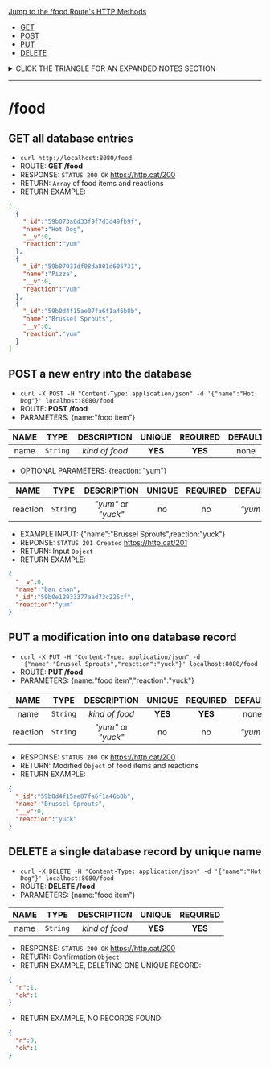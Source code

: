 [Jump to the /food Route's HTTP Methods](#food)
- [GET](##GET)
- [POST](##POST)
- [PUT](##PUT)
- [DELETE](##DELETE)

<details><summary>CLICK THE TRIANGLE FOR AN EXPANDED NOTES SECTION</summary><p>

# AWESOME DOCUMENTATION AND TESTING FOR AN AMAZING C.R.U.D. API & SERVER
## REST API v1 OVERVIEW
> a simple RESTful API for a database with collections of your choosing.

## NOTES:

| ACRONYM | EXPANSION |
|:--- |:---:|
| **C.R.U.D.** | Create Read Update Destroy |
| **RE.S.T.** | REpresentational State Transfer |
| **A.P.I.** | Application Programming Interface |

1. Starting with the basic Food database example which Ben demonstrated in his [lecture](https://youtu.be/otSW2ZpBa2U).
2. Added a "reaction" field...

### TESTING
> at least one test written for each route. DONE √

> Write your tests BEFORE you write the actual routes. OKAY √

1. Babel & ESLinter AirBnB is ACTIVE
2. NOTE: mongoose
  - Some adjustments per deprecation warnings.
  - set up for `npm run watch` and NYAN CAT!
  - not sure if this will cause problems for future test scenarios where db needs to be persistent?
  - per: https://groups.google.com/forum/?fromgroups=#!topic/mongoose-orm/PXTjqqpaDFk
  ```js
  mongoose.models = {};
  mongoose.modelSchemas = {};
  ```

  - also configured for mongoose vs. Promises per http://mongoosejs.com/docs/promises.html
  ```js
  mongoose.Promise = global.Promise;
  ```

  - and `{ useMongoClient: true }` per: See http://mongoosejs.com/docs/connections.html#use-mongo-client
  ```js
  mongoose.connect('mongodb://localhost/food', { useMongoClient: true }, (err) => {...});
  ```
  &
  ```js
  mongoose.connect('mongodb://localhost/test', { useMongoClient: true }, (err) => {...});
  ```

3. mocha, chai ~sinon~
  - http://chaijs.com/plugins/chai-http/
4. TBD: configure with jest?

> need to have tests for your routes and for your models. - DONE √

### SCHEMA
> models should have some methods/statics that are tested. - DONE √

http://mongoosejs.com/docs/guide.html#methods
http://sinonjs.org/releases/v3.2.1/stubs/

### ROUTES
> routes that use the following HTTP verbs: GET, PUT, POST, and DELETE. - DONE √

HTTP METHODS: https://www.w3.org/Protocols/rfc2616/rfc2616-sec9.html

### TODO:
1. Input exception handling
2. GET single DB entry by name
3. params and query routes
4. PUT modification in all records?

</p></details>

***
# /food

## GET all database entries
- `curl http://localhost:8080/food`
- ROUTE: **GET /food**
- RESPONSE: `STATUS 200 OK` https://http.cat/200
- RETURN: `Array` of food items and reactions
- RETURN EXAMPLE:
```json
[
  {
    "_id":"59b073a6d33f9f7d3d49fb9f",
    "name":"Hot Dog",
    "__v":0,
    "reaction":"yum"
  },
  {
    "_id":"59b07931df08da801d606731",
    "name":"Pizza",
    "__v":0,
    "reaction":"yum"
  },
  {
    "_id":"59b0d4f15ae07fa6f1a46b8b",
    "name":"Brussel Sprouts",
    "__v":0,
    "reaction":"yum"
  }
]
```

## POST a new entry into the database
- `curl -X POST -H "Content-Type: application/json" -d '{"name":"Hot Dog"}' localhost:8080/food`
- ROUTE: **POST /food**
- PARAMETERS: {name:"food item"}

| NAME | TYPE | DESCRIPTION | UNIQUE | REQUIRED | DEFAULT |
|:---:|:---:|:---:|:---:|:---:|:---:|
| name | `String` | *kind of food* | **YES** | **YES** | none |

- OPTIONAL PARAMETERS: {reaction: "yum"}

| NAME | TYPE | DESCRIPTION | UNIQUE | REQUIRED | DEFAULT |
|:---:|:---:|:---:|:---:|:---:|:---:|
| reaction | `String` | *"yum"* or *"yuck"* | no | no | *"yum"* |

- EXAMPLE INPUT: {"name":"Brussel Sprouts",reaction:"yuck"}
- REPONSE: `STATUS 201 Created` https://http.cat/201
- RETURN: Input `Object`
- RETURN EXAMPLE:
```json
{
  "__v":0,
  "name":"ban chan",
  "_id":"59b0e12933377aad73c225cf",
  "reaction":"yum"
}
```

## PUT a modification into one database record
- `curl -X PUT -H "Content-Type: application/json" -d '{"name":"Brussel Sprouts","reaction":"yuck"}' localhost:8080/food`
- ROUTE: **PUT /food**
- PARAMETERS: {name:"food item","reaction":"yuck"}

| NAME | TYPE | DESCRIPTION | UNIQUE | REQUIRED | DEFAULT |
|:---:|:---:|:---:|:---:|:---:|:---:|
| name | `String` | *kind of food* | **YES** | **YES** | none |
| reaction | `String` | *"yum"* or *"yuck"* | no | no | *"yum"* |

- RESPONSE: `STATUS 200 OK` https://http.cat/200
- RETURN: Modified `Object` of food items and reactions
- RETURN EXAMPLE:
```json
{
  "_id":"59b0d4f15ae07fa6f1a46b8b",
  "name":"Brussel Sprouts",
  "__v":0,
  "reaction":"yuck"
}
```

## DELETE a single database record by unique name
- `curl -X DELETE -H "Content-Type: application/json" -d '{"name":"Hot Dog"}' localhost:8080/food`
- ROUTE: **DELETE /food**
- PARAMETERS: {name:"food item"}

| NAME | TYPE | DESCRIPTION | UNIQUE | REQUIRED |
|:---:|:---:|:---:|:---:|:---:|
| name | `String` | *kind of food* | **YES** | **YES** |

- RESPONSE: `STATUS 200 OK` https://http.cat/200
- RETURN: Confirmation `Object`
- RETURN EXAMPLE, DELETING ONE UNIQUE RECORD:
```json
{
  "n":1,
  "ok":1
}
```

- RETURN EXAMPLE, NO RECORDS FOUND:
```json
{
  "n":0,
  "ok":1
}
```
